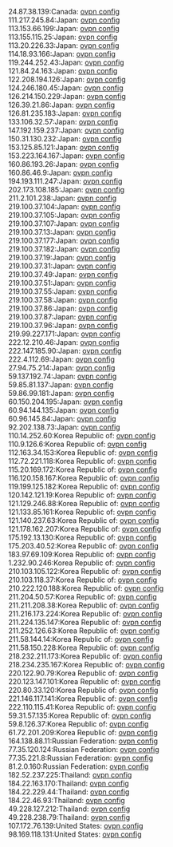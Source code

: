 24.87.38.139:Canada: [ovpn config](vpn/24_87_38_139.ovpn)  
111.217.245.84:Japan: [ovpn config](vpn/111_217_245_84.ovpn)  
113.153.66.199:Japan: [ovpn config](vpn/113_153_66_199.ovpn)  
113.155.115.25:Japan: [ovpn config](vpn/113_155_115_25.ovpn)  
113.20.226.33:Japan: [ovpn config](vpn/113_20_226_33.ovpn)  
114.18.93.166:Japan: [ovpn config](vpn/114_18_93_166.ovpn)  
119.244.252.43:Japan: [ovpn config](vpn/119_244_252_43.ovpn)  
121.84.24.163:Japan: [ovpn config](vpn/121_84_24_163.ovpn)  
122.208.194.126:Japan: [ovpn config](vpn/122_208_194_126.ovpn)  
124.246.180.45:Japan: [ovpn config](vpn/124_246_180_45.ovpn)  
126.214.150.229:Japan: [ovpn config](vpn/126_214_150_229.ovpn)  
126.39.21.86:Japan: [ovpn config](vpn/126_39_21_86.ovpn)  
126.81.235.183:Japan: [ovpn config](vpn/126_81_235_183.ovpn)  
133.106.32.57:Japan: [ovpn config](vpn/133_106_32_57.ovpn)  
147.192.159.237:Japan: [ovpn config](vpn/147_192_159_237.ovpn)  
150.31.130.232:Japan: [ovpn config](vpn/150_31_130_232.ovpn)  
153.125.85.121:Japan: [ovpn config](vpn/153_125_85_121.ovpn)  
153.223.164.167:Japan: [ovpn config](vpn/153_223_164_167.ovpn)  
160.86.193.26:Japan: [ovpn config](vpn/160_86_193_26.ovpn)  
160.86.46.9:Japan: [ovpn config](vpn/160_86_46_9.ovpn)  
194.193.111.247:Japan: [ovpn config](vpn/194_193_111_247.ovpn)  
202.173.108.185:Japan: [ovpn config](vpn/202_173_108_185.ovpn)  
211.2.101.238:Japan: [ovpn config](vpn/211_2_101_238.ovpn)  
219.100.37.104:Japan: [ovpn config](vpn/219_100_37_104.ovpn)  
219.100.37.105:Japan: [ovpn config](vpn/219_100_37_105.ovpn)  
219.100.37.107:Japan: [ovpn config](vpn/219_100_37_107.ovpn)  
219.100.37.13:Japan: [ovpn config](vpn/219_100_37_13.ovpn)  
219.100.37.177:Japan: [ovpn config](vpn/219_100_37_177.ovpn)  
219.100.37.182:Japan: [ovpn config](vpn/219_100_37_182.ovpn)  
219.100.37.19:Japan: [ovpn config](vpn/219_100_37_19.ovpn)  
219.100.37.31:Japan: [ovpn config](vpn/219_100_37_31.ovpn)  
219.100.37.49:Japan: [ovpn config](vpn/219_100_37_49.ovpn)  
219.100.37.51:Japan: [ovpn config](vpn/219_100_37_51.ovpn)  
219.100.37.55:Japan: [ovpn config](vpn/219_100_37_55.ovpn)  
219.100.37.58:Japan: [ovpn config](vpn/219_100_37_58.ovpn)  
219.100.37.86:Japan: [ovpn config](vpn/219_100_37_86.ovpn)  
219.100.37.87:Japan: [ovpn config](vpn/219_100_37_87.ovpn)  
219.100.37.96:Japan: [ovpn config](vpn/219_100_37_96.ovpn)  
219.99.227.171:Japan: [ovpn config](vpn/219_99_227_171.ovpn)  
222.12.210.46:Japan: [ovpn config](vpn/222_12_210_46.ovpn)  
222.147.185.90:Japan: [ovpn config](vpn/222_147_185_90.ovpn)  
222.4.112.69:Japan: [ovpn config](vpn/222_4_112_69.ovpn)  
27.94.75.214:Japan: [ovpn config](vpn/27_94_75_214.ovpn)  
59.137.192.74:Japan: [ovpn config](vpn/59_137_192_74.ovpn)  
59.85.81.137:Japan: [ovpn config](vpn/59_85_81_137.ovpn)  
59.86.99.181:Japan: [ovpn config](vpn/59_86_99_181.ovpn)  
60.150.204.195:Japan: [ovpn config](vpn/60_150_204_195.ovpn)  
60.94.144.135:Japan: [ovpn config](vpn/60_94_144_135.ovpn)  
60.96.145.84:Japan: [ovpn config](vpn/60_96_145_84.ovpn)  
92.202.138.73:Japan: [ovpn config](vpn/92_202_138_73.ovpn)  
110.14.252.60:Korea Republic of: [ovpn config](vpn/110_14_252_60.ovpn)  
110.9.126.6:Korea Republic of: [ovpn config](vpn/110_9_126_6.ovpn)  
112.163.34.153:Korea Republic of: [ovpn config](vpn/112_163_34_153.ovpn)  
112.72.221.118:Korea Republic of: [ovpn config](vpn/112_72_221_118.ovpn)  
115.20.169.172:Korea Republic of: [ovpn config](vpn/115_20_169_172.ovpn)  
116.120.158.167:Korea Republic of: [ovpn config](vpn/116_120_158_167.ovpn)  
119.199.125.182:Korea Republic of: [ovpn config](vpn/119_199_125_182.ovpn)  
120.142.121.19:Korea Republic of: [ovpn config](vpn/120_142_121_19.ovpn)  
121.129.246.88:Korea Republic of: [ovpn config](vpn/121_129_246_88.ovpn)  
121.133.85.161:Korea Republic of: [ovpn config](vpn/121_133_85_161.ovpn)  
121.140.237.63:Korea Republic of: [ovpn config](vpn/121_140_237_63.ovpn)  
121.178.162.207:Korea Republic of: [ovpn config](vpn/121_178_162_207.ovpn)  
175.192.13.130:Korea Republic of: [ovpn config](vpn/175_192_13_130.ovpn)  
175.203.40.52:Korea Republic of: [ovpn config](vpn/175_203_40_52.ovpn)  
183.97.69.109:Korea Republic of: [ovpn config](vpn/183_97_69_109.ovpn)  
1.232.90.246:Korea Republic of: [ovpn config](vpn/1_232_90_246.ovpn)  
210.103.105.122:Korea Republic of: [ovpn config](vpn/210_103_105_122.ovpn)  
210.103.118.37:Korea Republic of: [ovpn config](vpn/210_103_118_37.ovpn)  
210.222.120.188:Korea Republic of: [ovpn config](vpn/210_222_120_188.ovpn)  
211.204.50.57:Korea Republic of: [ovpn config](vpn/211_204_50_57.ovpn)  
211.211.208.38:Korea Republic of: [ovpn config](vpn/211_211_208_38.ovpn)  
211.216.173.224:Korea Republic of: [ovpn config](vpn/211_216_173_224.ovpn)  
211.224.135.147:Korea Republic of: [ovpn config](vpn/211_224_135_147.ovpn)  
211.252.126.63:Korea Republic of: [ovpn config](vpn/211_252_126_63.ovpn)  
211.58.144.14:Korea Republic of: [ovpn config](vpn/211_58_144_14.ovpn)  
211.58.150.228:Korea Republic of: [ovpn config](vpn/211_58_150_228.ovpn)  
218.232.211.173:Korea Republic of: [ovpn config](vpn/218_232_211_173.ovpn)  
218.234.235.167:Korea Republic of: [ovpn config](vpn/218_234_235_167.ovpn)  
220.122.90.79:Korea Republic of: [ovpn config](vpn/220_122_90_79.ovpn)  
220.123.147.101:Korea Republic of: [ovpn config](vpn/220_123_147_101.ovpn)  
220.80.33.120:Korea Republic of: [ovpn config](vpn/220_80_33_120.ovpn)  
221.146.117.141:Korea Republic of: [ovpn config](vpn/221_146_117_141.ovpn)  
222.110.115.41:Korea Republic of: [ovpn config](vpn/222_110_115_41.ovpn)  
59.31.57.135:Korea Republic of: [ovpn config](vpn/59_31_57_135.ovpn)  
59.8.126.37:Korea Republic of: [ovpn config](vpn/59_8_126_37.ovpn)  
61.72.201.209:Korea Republic of: [ovpn config](vpn/61_72_201_209.ovpn)  
164.138.88.11:Russian Federation: [ovpn config](vpn/164_138_88_11.ovpn)  
77.35.120.124:Russian Federation: [ovpn config](vpn/77_35_120_124.ovpn)  
77.35.221.8:Russian Federation: [ovpn config](vpn/77_35_221_8.ovpn)  
81.2.0.160:Russian Federation: [ovpn config](vpn/81_2_0_160.ovpn)  
182.52.237.225:Thailand: [ovpn config](vpn/182_52_237_225.ovpn)  
184.22.163.170:Thailand: [ovpn config](vpn/184_22_163_170.ovpn)  
184.22.229.44:Thailand: [ovpn config](vpn/184_22_229_44.ovpn)  
184.22.46.93:Thailand: [ovpn config](vpn/184_22_46_93.ovpn)  
49.228.127.212:Thailand: [ovpn config](vpn/49_228_127_212.ovpn)  
49.228.238.79:Thailand: [ovpn config](vpn/49_228_238_79.ovpn)  
107.172.76.139:United States: [ovpn config](vpn/107_172_76_139.ovpn)  
98.169.118.131:United States: [ovpn config](vpn/98_169_118_131.ovpn)  
